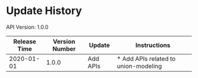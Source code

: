 # Update History #
API Version: 1.0.0

|Release Time|Version Number|Update|Instructions|
|---|---|---|---|
|2020-01-01   |1.0.0   |Add APIs       | * Add APIs related to union-modeling
